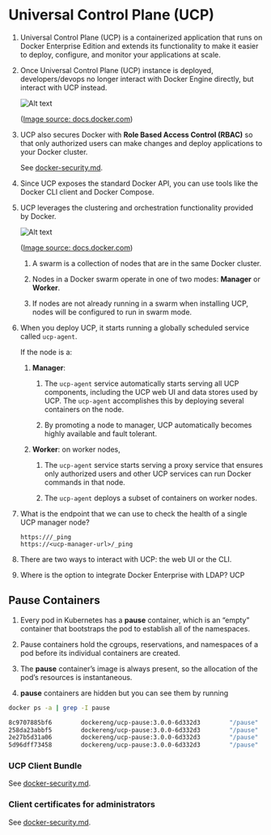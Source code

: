 # Universal Control Plane (UCP)

1. Universal Control Plane (UCP) is a containerized application that runs on Docker Enterprise Edition and extends
   its functionality to make it easier to deploy, configure, and monitor your applications at scale.

1. Once Universal Control Plane (UCP) instance is deployed, developers/devops no longer interact with Docker Engine
   directly, but interact with UCP instead. 

   ![Alt text](https://docs.docker.com/ee/ucp/images/ucp-architecture-1.svg?sanitize=true)

   ([Image source: docs.docker.com](https://docs.docker.com))

1. UCP also secures Docker with **Role Based Access Control (RBAC)** so that only authorized users can make changes
   and deploy applications to your Docker cluster.

   See [docker-security.md](docker-security.md).

1. Since UCP exposes the standard Docker API, you can use tools like the Docker CLI client and Docker Compose.

1. UCP leverages the clustering and orchestration functionality provided by Docker.

   ![Alt text](https://docs.docker.com/ee/ucp/images/ucp-architecture-2.svg?sanitize=true)

   ([Image source: docs.docker.com](https://docs.docker.com))

    1. A swarm is a collection of nodes that are in the same Docker cluster.

    1. Nodes in a Docker swarm operate in one of two modes: **Manager** or **Worker**. 

    1. If nodes are not already running in a swarm when installing UCP, nodes will be configured to run in swarm mode.

1. When you deploy UCP, it starts running a globally scheduled service called `ucp-agent`. 

   If the node is a:

    1. **Manager**: 
        1. The `ucp-agent` service automatically starts serving all UCP components, including the UCP web UI and data
           stores used by UCP. The `ucp-agent` accomplishes this by deploying several containers on the node. 
        
        1. By promoting a node to manager, UCP automatically becomes highly available and fault tolerant.

    1. **Worker**: on worker nodes, 
    
        1. The `ucp-agent` service starts serving a proxy service that ensures only authorized users and other UCP
           services can run Docker commands in that node. 
           
        1. The `ucp-agent` deploys a subset of containers on worker nodes.

1. What is the endpoint that we can use to check the health of a single UCP manager node?

   `https:///_ping`   
   `https://<ucp-manager-url>/_ping`

1. There are two ways to interact with UCP: the web UI or the CLI.

1. Where is the option to integrate Docker Enterprise with LDAP? UCP


## Pause Containers

1. Every pod in Kubernetes has a **pause** container, which is an “empty” container that bootstraps the pod to
   establish all of the namespaces. 
   
1. Pause containers hold the cgroups, reservations, and namespaces of a pod before its individual containers are
   created.

1. The **pause** container’s image is always present, so the allocation of the pod’s resources is instantaneous.

1. **pause** containers are hidden but you can see them by running

```bash
docker ps -a | grep -I pause

8c9707885bf6        dockereng/ucp-pause:3.0.0-6d332d3        "/pause"                 47 hours ago        Up 47 hours                                                                                               k8s_POD_calico-kube-controllers-559f6948dc-5c84l_kube-system_d00e5130-1bf4-11e8-b426-0242ac110011_0
258da23abbf5        dockereng/ucp-pause:3.0.0-6d332d3        "/pause"                 47 hours ago        Up 47 hours                                                                                               k8s_POD_kube-dns-6d46d84946-tqpzr_kube-system_d63acec6-1bf4-11e8-b426-0242ac110011_0
2e27b5d31a06        dockereng/ucp-pause:3.0.0-6d332d3        "/pause"                 47 hours ago        Up 47 hours                                                                                               k8s_POD_compose-698cf787f9-dxs29_kube-system_d5866b3c-1bf4-11e8-b426-0242ac110011_0
5d96dff73458        dockereng/ucp-pause:3.0.0-6d332d3        "/pause"                 47 hours ago        Up 47 hours 
```

### UCP Client Bundle

See [docker-security.md](docker-security.md).

### Client certificates for administrators

See [docker-security.md](docker-security.md).
